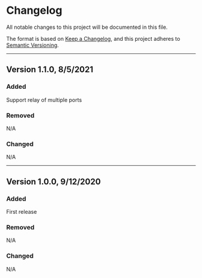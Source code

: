 # Changelog

All notable changes to this project will be documented in this file.

The format is based on [Keep a Changelog](https://keepachangelog.com/en/1.0.0/),
and this project adheres to [Semantic Versioning](https://semver.org/spec/v2.0.0.html).

---
## Version 1.1.0, 8/5/2021

### Added

Support relay of multiple ports

### Removed

N/A

### Changed

N/A

---
## Version 1.0.0, 9/12/2020

### Added

First release

### Removed

N/A

### Changed

N/A